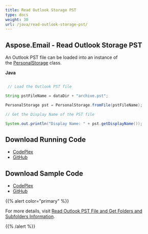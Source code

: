 ```yaml
---
title: Read Outlook Storage PST
type: docs
weight: 30
url: /java/read-outlook-storage-pst/
---
```


## **Aspose.Email - Read Outlook Storage PST**
An Outlook PST file can be loaded into an instance of the [PersonalStorage](https://reference.aspose.com/email/java/com.aspose.email.class-use/PersonalStorage) class.

**Java**

``` java

 // Load the Outlook PST file

String pstFileName = dataDir + "archive.pst";

PersonalStorage pst = PersonalStorage.fromFile(pstFileName);

// Get the Display Name of the PST file

System.out.println("Display Name: " + pst.getDisplayName());


```
## **Download Running Code**
- [CodePlex](https://archive.codeplex.com/?p=asposeemailjavaapachepoi)
- [GitHub](https://github.com/aspose-email/Aspose.Email-for-Java/releases/tag/Aspose.Email_Java_for_Apache_POI-v1.0.0)
## **Download Sample Code**
- [CodePlex](https://archive.codeplex.com/?p=asposeemailjavaapachepoi#src/main/java/com/aspose/email/examples/asposefeatures/outlookstorage/readpst/AsposeReadOutlookPST.java)
- [GitHub](https://github.com/aspose-email/Aspose.Email-for-Java/blob/master/Plugins/Aspose_Email_for_Apache_POI/src/main/java/com/aspose/email/examples/asposefeatures/outlookstorage/readpst/AsposeReadOutlookPST.java)

{{% alert color="primary" %}} 

For more details, visit [Read Outlook PST File and Get Folders and Subfolders Information](/email/java/read-outlook-pst-file-and-get-folders-and-subfolders-information/).

{{% /alert %}}
